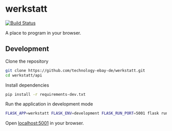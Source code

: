 # werkstatt
[![Build Status](https://travis-ci.org/technology-ebay-de/werkstatt.svg?branch=master)](https://travis-ci.org/technology-ebay-de/werkstatt)

A place to program in your browser.

## Development
Clone the repository

```sh
git clone https://github.com/technology-ebay-de/werkstatt.git
cd werkstatt/api
```

Install dependencies

```sh
pip install -r requirements-dev.txt
```

Run the application in development mode

```sh
FLASK_APP=werkstatt FLASK_ENV=development FLASK_RUN_PORT=5001 flask run
```

Open [localhost:5001](http://localhost:5001) in your browser.
